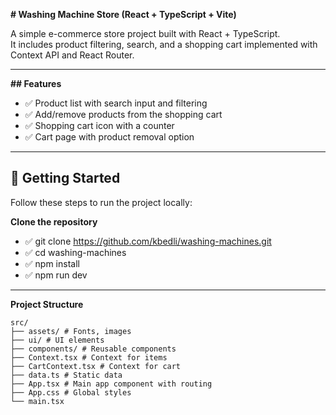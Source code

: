 **# Washing Machine Store (React + TypeScript + Vite)**

A simple e-commerce store project built with React + TypeScript.  
It includes product filtering, search, and a shopping cart implemented with Context API and React Router.

---

**## Features**

- ✅ Product list with search input and filtering
- ✅ Add/remove products from the shopping cart
- ✅ Shopping cart icon with a counter
- ✅ Cart page with product removal option

---

## 🚀 Getting Started

Follow these steps to run the project locally:

**Clone the repository**
- ✅ git clone https://github.com/kbedli/washing-machines.git
- ✅ cd washing-machines
- ✅ npm install
- ✅ npm run dev

---

**Project Structure**

```
src/
├── assets/ # Fonts, images
├── ui/ # UI elements
├── components/ # Reusable components
├── Context.tsx # Context for items
├── CartContext.tsx # Context for cart
├── data.ts # Static data
├── App.tsx # Main app component with routing
├── App.css # Global styles
└── main.tsx
```

